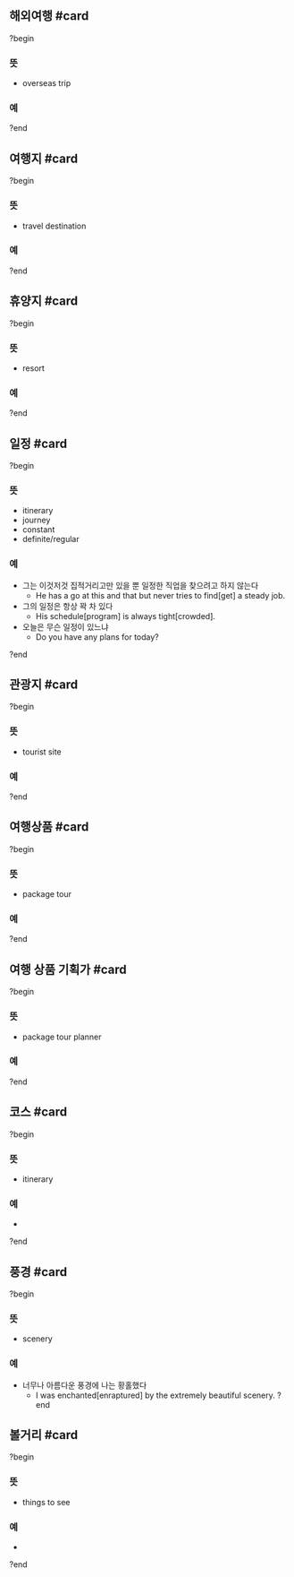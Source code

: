 
## 해외여행 #card
?begin
### 뜻
- overseas trip
### 예
<!--SR:!2025-04-14,7,250-->
?end


## 여행지 #card
?begin
### 뜻
- travel destination
### 예
?end


## 휴양지 #card
?begin
### 뜻
- resort
### 예
?end


## 일정 #card
?begin
### 뜻
- itinerary
- journey
- constant
- definite/regular
### 예
- 그는 이것저것 집적거리고만 있을 뿐 일정한 직업을 찾으려고 하지 않는다
	- He has a go at this and that but never tries to find[get] a steady job.
- 그의 일정은 항상 꽉 차 있다
	- His schedule[program] is always tight[crowded].
- 오늘은 무슨 일정이 있느냐
	- Do you have any plans for today?
<!--SR:!2025-04-09,2,230-->
?end


## 관광지 #card
?begin
### 뜻
- tourist site
### 예
?end


## 여행상품 #card
?begin
### 뜻
- package tour
### 예
<!--SR:!2025-04-08,1,228-->
?end


## 여행 상품 기획가 #card
?begin
### 뜻
- package tour planner
### 예
?end


## 코스 #card
?begin
### 뜻
- itinerary
### 예
-
?end


## 풍경 #card
?begin
### 뜻
- scenery
### 예
- 너무나 아름다운 풍경에 나는 황홀했다
	- I was enchanted[enraptured] by the extremely beautiful scenery.
?end


## 볼거리 #card
?begin
### 뜻
- things to see
### 예
-
?end

